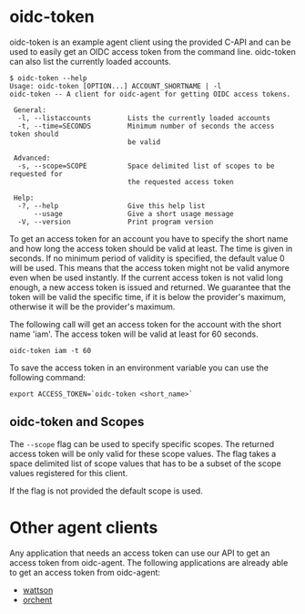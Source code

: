 # oidc-token
oidc-token is an example agent client using the provided C-API and can be used to 
easily get an OIDC access token from the command line. oidc-token can also list the
currently loaded accounts.

```
$ oidc-token --help
Usage: oidc-token [OPTION...] ACCOUNT_SHORTNAME | -l
oidc-token -- A client for oidc-agent for getting OIDC access tokens.

 General:
  -l, --listaccounts         Lists the currently loaded accounts
  -t, --time=SECONDS         Minimum number of seconds the access token should
                             be valid

 Advanced:
  -s, --scope=SCOPE          Space delimited list of scopes to be requested for
                             the requested access token

 Help:
  -?, --help                 Give this help list
      --usage                Give a short usage message
  -V, --version              Print program version
```

To get an access token for an account you have to specify the short name and
how long the access token should be valid at least. The time is given in
seconds. If no minimum period of validity is specified, the default value 0 will
be used. This means that the access token might not be valid anymore even when
be used instantly. If the current access token is not valid long enough, a new 
access token is issued and returned. We guarantee that the token will be valid 
the specific time, if it is below the provider's maximum, otherwise it will be the 
provider's maximum.

The following call will get an access token for the account with the short name
'iam'. The access token will be valid at least for 60 seconds.
```
oidc-token iam -t 60
```

To save the access token in an environment variable you can use the following
command:
```
export ACCESS_TOKEN=`oidc-token <short_name>`
```
## oidc-token and Scopes
The ```--scope``` flag can be used to specify specific scopes. The returned
access token will be only valid for these scope values. The flag takes a space
delimited list of scope values that has to be a subset of the scope values
registered for this client.

If the flag is not provided the default scope is used.

# Other agent clients
Any application that needs an access token can use our API to get an access token from 
oidc-agent. The following applications are already able to get an access token from oidc-agent:
- [wattson](https://github.com/indigo-dc/wattson)
- [orchent](https://github.com/indigo-dc/orchent)
